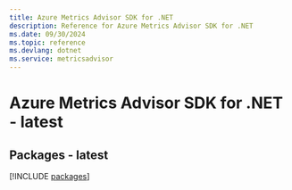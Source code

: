 ```yaml
---
title: Azure Metrics Advisor SDK for .NET
description: Reference for Azure Metrics Advisor SDK for .NET
ms.date: 09/30/2024
ms.topic: reference
ms.devlang: dotnet
ms.service: metricsadvisor
---
```

# Azure Metrics Advisor SDK for .NET - latest
## Packages - latest
[!INCLUDE [packages](metrics-advisor-index.md)]